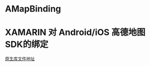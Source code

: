# AMapBinding


# XAMARIN 对  Android/iOS 高德地图SDK的绑定


[原生库文件地址](http://https://gitee.com/staneee/AMapBindingLibs)